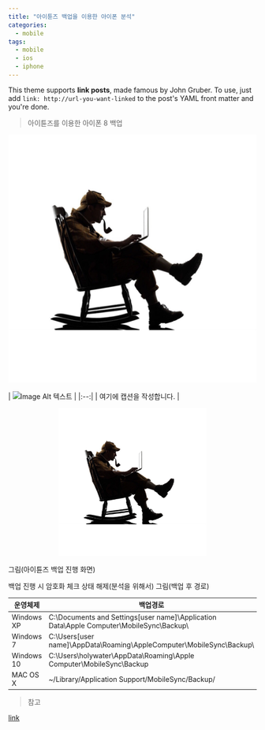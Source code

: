 ```yaml
---
title: "아이튠즈 백업을 이용한 아이폰 분석"
categories:
  - mobile
tags:
  - mobile
  - ios
  - iphone
---
```


This theme supports **link posts**, made famous by John Gruber. To use, just add `link: http://url-you-want-linked` to the post's YAML front matter and you're done.

> 아이튠즈를 이용한 아이폰 8 백업

![Image Alt 텍스트](/assets/images/sher.jpg)


| ![Image Alt 텍스트]({{"/assets/images/bio-photo.png"|relative_url}}) | 
|:--:| 
| 여기에 캡션을 작성합니다. |

<center><img src="/assets/images/sher.jpg" width="300" height="300"></center>

그림(아이튠즈 백업 진행 화면)

백업 진행 시 암호화 체크 상태 해제(분석을 위해서)
그림(백업 후 경로)

|운영체제   |백업경로   |
|---|---|
|Windows XP   |C:\Documents and Settings\[user name]\Application Data\Apple Computer\MobileSync\Backup\   |
|Windows 7  |C:\Users\[user name]\AppData\Roaming\AppleComputer\MobileSync\Backup\   |
|Windows 10   |C:\Users\holywater\AppData\Roaming\Apple Computer\MobileSync\Backup   |
|MAC OS X   |~/Library/Application Support/MobileSync/Backup/   |


> 참고

[link](#)
